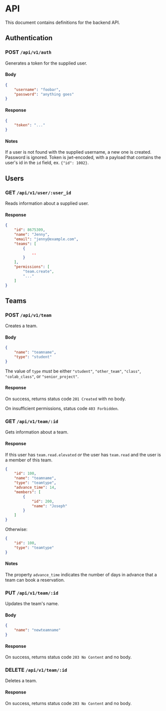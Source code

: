 API
===
This document contains definitions for the backend API.

## Authentication

### POST `/api/v1/auth`

Generates a token for the supplied user.

#### Body
```json
{
    "username": "foobar",
    "password": "anything goes"
}
```
#### Response
```json
{
    "token": "..."
}
```

#### Notes

If a user is not found with the supplied username, a new one is created. Password is ignored.
Token is jwt-encoded, with a payload that contains the user's id in the `id` field, ex. `{"id": 1002}`.

## Users

### GET `/api/v1/user/:user_id`

Reads information about a supplied user.

#### Response
```json
{
    "id": 8675309,
    "name": "Jenny",
    "email": "jenny@example.com",
    "teams": [
        {
            ..
        }
    ],
    "permissions": [
        "team.create",
        "..."
    ]
}
```

## Teams

### POST `/api/v1/team`

Creates a team.

#### Body

```json
{
    "name": "teamname",
    "type": "student"
}
```

The value of `type` _must_ be either `"student"`, `"other_team"`, `"class"`, `"colab_class"`, or `"senior_project"`.

#### Response

On success, returns status code `201 Created` with no body.

On insufficient permissions, status code `403 Forbidden`.

### GET `/api/v1/team/:id`

Gets information about a team.

#### Response

If this user has `team.read.elevated` _or_ the user has `team.read` and the user is a member of this team.

```json
{
    "id": 100,
    "name": "teamname",
    "type": "teamtype",
    "advance_time": 14,
    "members": [
        {
            "id": 200,
            "name": "Joseph"
        }
    ]
}
```

Otherwise:

```json
{
    "id": 100,
    "type": "teamtype"
}
```

#### Notes

The property `advance_time` indicates the number of days in advance that a team
can book a reservation.

### PUT `/api/v1/team/:id`

Updates the team's name.

#### Body

```json
{
    "name": "newteamname"
}
```

#### Response

On success, returns status code `203 No Content` and no body.

### DELETE `/api/v1/team/:id`

Deletes a team.

#### Response

On success, returns status code `203 No Content` and no body.
